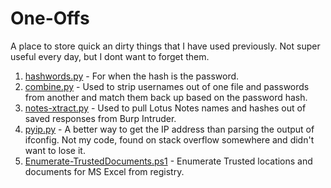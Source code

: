 One-Offs
========

A place to store quick an dirty things that I have used previously.  Not super useful every day, but I dont want to forget them.

1. [hashwords.py](https://github.com/jamcut/one-offs/blob/master/hashwords.py) - For when the hash is the password.
2. [combine.py](https://github.com/jamcut/one-offs/blob/master/combine.py) - Used to strip usernames out of one file and passwords from another and match them back up based on the password hash.
3. [notes-xtract.py](https://github.com/jamcut/one-offs/blob/master/notes-xtract.py) - Used to pull Lotus Notes names and hashes out of saved responses from Burp Intruder.
4. [pyip.py](https://github.com/jamcut/one-offs/blob/master/pyip.py) - A better way to get the IP address than parsing the output of ifconfig.  Not my code, found on stack overflow somewhere and didn't want to lose it.
5. [Enumerate-TrustedDocuments.ps1](https://github.com/jamcut/one-offs/blob/master/Enumerate-TrustedDocuments.ps1) - Enumerate Trusted locations and documents for MS Excel from registry.
